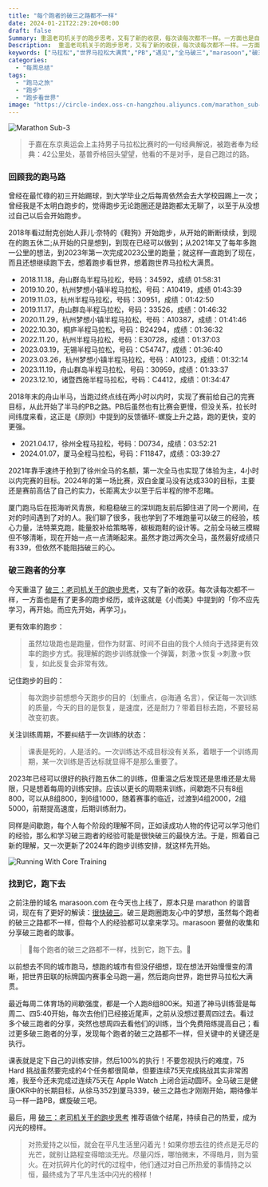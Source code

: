 ```yaml
---
title: "每个跑者的破三之路都不一样"
date: 2024-01-21T22:29:20+08:00
draft: false
Summary: 重温老司机关于的跑步思考，又有了新的收获，每次读每次都不一样。一方面也是自己有了更多的跑步经历，或许这就是《小而美》中提到的「不要先学习，再开始；而要先开始，再学习」。看了更多破三跑者的分享，每个跑者的破三之路也都不一样，重要的是找到它，跑下去。
Description:  重温老司机关于的跑步思考，又有了新的收获，每次读每次都不一样。一方面也是自己有了更多的跑步经历，或许这就是《小而美》中提到的「不要先学习，再开始；而要先开始，再学习」。看了更多破三跑者的分享，每个跑者的破三之路也都不一样，重要的是找到它，跑下去。
keywords: ["马拉松","世界马拉松大满贯","PB","遇见","全马破三","marasoon","破三经验","跑者故事"]
categories:
  - "每周总结"
tags:
  - "跑马之旅"
  - "跑步"
  - "跑步看世界"
image: "https://circle-index.oss-cn-hangzhou.aliyuncs.com/marathon_sub-3.jpeg"
---
```


![Marathon Sub-3](https://circle-index.oss-cn-hangzhou.aliyuncs.com/marathon_sub-3.jpeg)

> 于嘉在东京奥运会上主持男子马拉松比赛时的一句经典解说，被跑者奉为经典：42公里处，基普乔格回头望望，他看的不是对手，是自己跑过的路。

### 回顾我的跑马路

曾经在最忙碌的初三开始踢球，到大学毕业之后每周依然会去大学校园踢上一次；曾经我是不太明白跑步的，觉得跑步无论跑圈还是路跑都太无聊了，以至于从没想过自己以后会开始跑步。

2018年看过耐克创始人菲儿·奈特的《鞋狗》开始跑步，从开始的断断续续，到现在的跑五休二;从开始的只是想到，到现在已经可以做到；从2021年又了每年多跑一公里的想法，到2023年第一次完成2023公里的跑量；就这样一直跑到了现在，而且还想继续跑下去，想着跑步看世界，想着跑世界马拉松大满贯。

- 2018.11.18，舟山群岛半程马拉松，号码：34592，成绩 01:58:31
- 2019.10.20，杭州梦想小镇半程马拉松，号码：A10419，成绩 01:43:39
- 2019.11.03，杭州半程马拉松，号码：30951，成绩：01:42:50
- 2019.11.17，舟山群岛半程马拉松，号码：33526，成绩：01:46:32
- 2020.11.29，杭州梦想小镇半程马拉松，号码：A10387，成绩：01:41:46
- 2022.10.30，桐庐半程马拉松，号码：B24294，成绩：01:36:32
- 2022.11.20，杭州半程马拉松，号码：E30728，成绩：01:37:03
- 2023.03.19，无锡半程马拉松，号码：C54747，成绩：01:36:40
- 2023.03.26，杭州梦想小镇半程马拉松，号码：A10123，成绩：01:32:14
- 2023.11.19，舟山群岛半程马拉松，号码：30959，成绩：01:33:37
- 2023.12.10，诸暨西施半程马拉松，号码：C4412，成绩：01:34:47

2018年末的舟山半马，当跑过终点线在两小时以内时，实现了赛前给自己的完赛目标，从此开始了半马的PB之路。PB后虽然也有比赛会更慢，但没关系，拉长时间纬度来看，这正是《原则》中提到的反馈循环-螺旋上升之路，跑的更快，变的更强。

- 2021.04.17，徐州全程马拉松，号码：D0734，成绩：03:52:21
- 2024.01.07，厦马全程马拉松，号码：F11847，成绩：03:39:27

2021年靠手速终于抢到了徐州全马的名额，第一次全马也实现了体验为主，4小时以内完赛的目标。2024年的第一场比赛，双白金厦马没有达成330的目标，主要还是赛前高估了自己的实力，长距离太少以至于后半程的惨不忍睹。

厦门跑马后在揽海听风青旅，和稳稳破三的深圳跑友前后脚住进了同一个房间，在对的时间遇到了对的人。我们聊了很多，我也学到了不堆跑量可以破三的经验，核心力量，法特莱克跑，能量胶补给策略等，碳板跑鞋的设计等。之前全马破三模糊但不够清晰，现在开始一点一点清晰起来。虽然才跑过两次全马，虽然最好成绩只有339，但依然不能阻挡破三的心。

### 破三跑者的分享

今天重温了 [破三：老司机关于的跑步思考](https://marasoon.com/posts/the-running-thoughts-of-an-experienced-runner/)，又有了新的收获。每次读每次都不一样，一方面也是有了更多的跑步经历，或许这就是《小而美》中提到的「你不应先学习，再开始。而应先开始，再学习」。

更有效率的跑步：

> 虽然垃圾跑也是跑量，但作为财富、时间不自由的我个人倾向于选择更有效率的跑步方式。我理解的跑步训练就像一个弹簧，刺激->恢复->刺激->恢复，如此反复会非常有效。

记住跑步的目的：

> 每次跑步前想想今天跑步的目的（划重点，@海通 名言），保证每一次训练的质量，今天的目的是恢复，是速度，还是耐力？带着目标去跑，不要轻易改变初衷。

关注训练周期，不要纠结于一次训练的状态：

> 课表是死的，人是活的。一次训练达不成目标没有关系，着眼于一个训练周期，某一次训练是否达标就显得不是那么重要了。

2023年已经可以很好的执行跑五休二的训练，但重温之后发现还是思维还是太局限，只是想着每周的训练安排。应该以更长的周期来训练，间歇跑不只有8组800，可以从8组800，到6组1000，随着赛事的临近，过渡到4组2000，2组5000，前期提高速度，后期训练耐力。

同样是间歇跑，每个人每个阶段的理解不同，正如读成功人物的传记可以学习他们的经验，那么和学习破三跑者的经验可能是很快破三的最快方法。于是，照着自己新的理解，又一次更新了2024年的跑步训练安排，就这样先开始。

![Running With Core Training](https://circle-index.oss-cn-hangzhou.aliyuncs.com/2024-running-with-core-training.png)

### 找到它，跑下去

之前注册的域名 marasoon.com 在今天也上线了，原本只是 marathon 的谐音词，现在有了更好的解读：[很快破三](https://marasoon.com)。破三是跑圈跑友心中的梦想，虽然每个跑者的破三之路都不一样，但每个人的经验都可以拿来学习。marasoon 要做的收集和分享破三跑者的故事。

> 🏃每个跑者的破三之路都不一样，找到它，跑下去。🎉

以前想去不同的城市跑马，想跑的城市有但没仔细想，现在想法开始慢慢变的清晰，把世界田联的标牌国内赛事全马跑一遍，然后跑向世界，跑世界马拉松大满贯。

最近每周二体育场的间歇强度，都是一个人跑8组800米。知道了神马训练营是每周二、四5:40开始，每次去他们已经接近尾声，之前从没想过要周四过去。看过多个破三跑者的分享，突然也想周四去看他们的训练，当个免费陪练提高自己；看过更多破三跑者的分享，发现每个跑者的破三之路都不一样，但关键中的关键还是执行。

课表就是定下自己的训练安排，然后100%的执行！不要忽视执行的难度，75 Hard 挑战虽然要完成的4个任务都很简单，但要连续75天完成挑战其实非常困难，我至今还未完成过连续75天在 Apple Watch 上闭合运动圆环。全马破三是健康OKR中的长期目标，从徐马352到厦马339，破三之路也才刚刚开始，期待像半马一样一路PB，螺旋破三吧。

最后，用 [破三：老司机关于的跑步思考](https://marasoon.com/posts/the-running-thoughts-of-an-experienced-runner/) 推荐语做个结尾，持续自己的热爱，成为闪光的榜样。

> 对热爱持之以恒，就会在平凡生活里闪着光！如果你想去往的终点是无尽的光芒，就别让路程变得暗淡无光。尽量闪烁，哪怕微末，不得皓月，则为萤火。在对抗碎片化的时代的过程中，他们通过对自己所热爱的事情持之以恒，最终成为了平凡生活中闪光的榜样！

